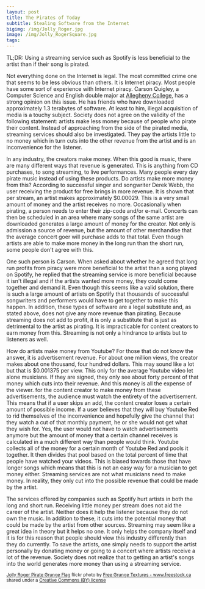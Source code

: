 ```yaml
---
layout: post
title: The Pirates of Today
subtitle: Stealing Software from the Internet
bigimg: /img/Jolly_Roger.jpg
image: /img/Jolly_RogerSquare.jpg
tags:
---
```

TL;DR: Using a streaming service such as Spotify is less beneficial to the artist than if their song is pirated.

Not everything done on the Internet is legal. The most committed crime one that seems to be less obvious than others. It is Internet piracy. Most people have some sort of experience with Internet piracy.  Carson Quigley, a Computer Science and English double major at [Allegheny College](allegheny.edu), has a strong opinion on this issue. He has friends who have downloaded approximately 1.3 terabytes of software. At least to him, illegal acquisition of media is a touchy subject. Society does not agree on the validity of the following statement: artists make less money because of people who pirate their content. Instead of approaching from the side of the pirated media, streaming services should also be investigated. They pay the artists little to no money which in turn cuts into the other revenue from the artist and is an inconvenience for the listener.

In any industry, the creators make money. When this good is music, there are many different ways that revenue is generated. This is anything from CD purchases, to song streaming, to live performances. Many people every day pirate music instead of using these products. Do artists make more money from this? According to successful singer and songwriter Derek Webb, the user receiving the product for free brings in more revenue. It is shown that per stream, an artist makes approximately $0.00029. This is a very small amount of money and the artist receives no more. Occasionally when pirating, a person needs to enter their zip-code and/or e-mail. Concerts can then be scheduled in an area where many songs of the same artist are downloaded generates a large amount of money for the creator. Not only is admission a source of revenue, but the amount of other merchandise that the average concert goer will purchase adds to that total. Even though artists are able to make more money in the long run than the short run, some people don't agree with this.

One such person is Carson. When asked about whether he agreed that long run profits from piracy were more beneficial to the artist than a song played on Spotify, he replied that the streaming service is more beneficial because it isn't illegal and if the artists wanted more money, they could come together and demand it. Even though this seems like a valid solution, there is such a large amount of artists on Spotify that thousands of successful songwriters and performers would have to get together to make this happen. In addition, these types of software are a legal substitute and, as stated above, does not give any more revenue than pirating. Because streaming does not add to profit, it is only a substitute that is just as detrimental to the artist as pirating. It is impracticable for content creators to earn money from this. Streaming is not only a hindrance to artists but to listeners as well.

How do artists make money from Youtube? For those that do not know the answer, it is advertisement revenue. For about one million views, the creator makes about one thousand, four hundred dollars. This may sound like a lot but that is $0.001375 per view. This only for the average Youtube video let alone musicians. If they are signed, they only see about forty percent of that money which cuts into their revenue. And this money is all the expense of the viewer. for the content creator to make money from these advertisements, the audience must watch the entirety of the advertisement. This means that if a user skips an add, the content creator loses a certain amount of possible income. If a user believes that they will buy Youtube Red to rid themselves of the inconvenience and hopefully give the channel that they watch a cut of that monthly payment, he or she would not get what they wish for. Yes, the user would not have to watch advertisements anymore but the amount of money that a certain channel receives is calculated in a much different way than people would think. Youtube collects all of the money for a certain month of Youtube Red and pools it together. It then divides that pool based on the total percent of time that people have watched your videos. This is biased towards those that have longer songs which means that this is not an easy way for a musician to get money either. Streaming services are not what musicians need to make money. In reality, they only cut into the possible revenue that could be made by the artist.

The services offered by companies such as Spotify hurt artists in both the long and short run. Receiving little money per stream does not aid the career of the artist. Neither does it help the listener because they do not own the music. In addition to these, it cuts into the potential money that could be made by the artist from other sources. Streaming may seem like a great idea in theory but it helps no one. It only helps the company itself and it is for this reason that people should view this industry differently than they do currently. To save the artists, one simply needs to support the artist personally by donating money or going to a concert where artists receive a lot of the revenue. Society does not realize that to getting an artist's songs into the world generates more money than using a streaming service.

<small><a title="Jolly Roger Pirate Grunge Flag" href="https://flickr.com/photos/80497449@N04/7377925440">Jolly Roger Pirate Grunge Flag</a> flickr photo by <a href="https://flickr.com/people/80497449@N04">Free Grunge Textures - www.freestock.ca</a> shared under a <a href="https://creativecommons.org/licenses/by/2.0/">Creative Commons (BY) license</a> </small>
